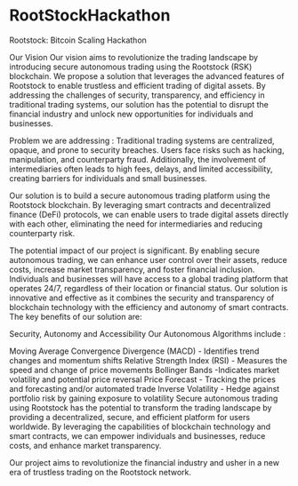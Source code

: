 # RootStockHackathon
Rootstock: Bitcoin Scaling Hackathon 

Our Vision
Our vision aims to revolutionize the trading landscape by introducing secure autonomous trading using the Rootstock (RSK) blockchain. We propose a solution that leverages the advanced features of Rootstock to enable trustless and efficient trading of digital assets. By addressing the challenges of security, transparency, and efficiency in traditional trading systems, our solution has the potential to disrupt the financial industry and unlock new opportunities for individuals and businesses.

Problem we are addressing :
Traditional trading systems are centralized, opaque, and prone to security breaches. Users face risks such as hacking, manipulation, and counterparty fraud. Additionally, the involvement of intermediaries often leads to high fees, delays, and limited accessibility, creating barriers for individuals and small businesses.

Our solution is to build a secure autonomous trading platform using the Rootstock blockchain. By leveraging smart contracts and decentralized finance (DeFi) protocols, we can enable users to trade digital assets directly with each other, eliminating the need for intermediaries and reducing counterparty risk.

The potential impact of our project is significant. By enabling secure autonomous trading, we can enhance user control over their assets, reduce costs, increase market transparency, and foster financial inclusion. Individuals and businesses will have access to a global trading platform that operates 24/7, regardless of their location or financial status.
Our solution is innovative and effective as it combines the security and transparency of blockchain technology with the efficiency and autonomy of smart contracts. The key benefits of our solution are:

Security,
Autonomy and
Accessibility
Our Autonomous Algorithms include :

Moving Average Convergence Divergence (MACD) - Identifies trend changes and momentum shifts
Relative Strength Index (RSI) - Measures the speed and change of price movements
Bollinger Bands -Indicates market volatility and potential price reversal
Price Forecast - Tracking the prices and forecasting and/or automated trade
Inverse Volatility - Hedge against portfolio risk by gaining exposure to volatility
Secure autonomous trading using Rootstock has the potential to transform the trading landscape by providing a decentralized, secure, and efficient platform for users worldwide. By leveraging the capabilities of blockchain technology and smart contracts, we can empower individuals and businesses, reduce costs, and enhance market transparency.

Our project aims to revolutionize the financial industry and usher in a new era of trustless trading on the Rootstock network.
